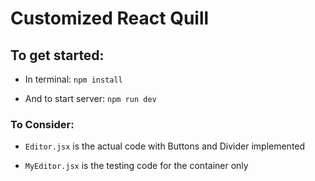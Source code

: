 # Customized React Quill

## To get started:

- In terminal: `npm install`

- And to start server: `npm run dev`

### To Consider:

- `Editor.jsx` is the actual code with Buttons and Divider implemented

- `MyEditor.jsx` is the testing code for the container only